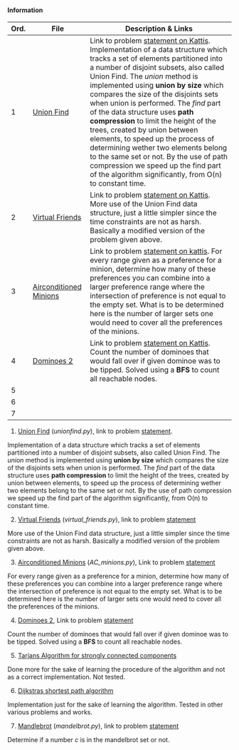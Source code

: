 #### Information
|  Ord. | File | Description & Links  |
|---|---|---|
|  1 | [Union Find](https://github.com/fr3632ho/various/blob/master/src/medium/unionfind.py)  |Link to problem [statement on Kattis](https://open.kattis.com/problems/unionfind). Implementation of a data structure which tracks a set of elements partitioned into a number of disjoint subsets, also called Union Find. The *union* method is implemented using **union by size** which compares the size of the disjoints sets when union is performed. The *find* part of the data structure uses **path compression** to limit the height of the trees, created by union between elements, to speed up the process of determining wether two elements belong to the same set or not. By the use of path compression we speed up the find part of the algorithm significantly, from O(n) to constant time.   |
|  2 | [Virtual Friends](https://github.com/fr3632ho/various/blob/master/src/medium/virtual_friends.py)  |  Link to problem [statement on Kattis](https://open.kattis.com/problems/unionfind). More use of the Union Find data structure, just a little simpler since the time constraints are not as harsh. Basically a modified version of the problem given above.|
|  3 | [Airconditioned Minions](https://github.com/fr3632ho/various/blob/master/src/medium/AC_minions.py)  | Link to problem [statement on kattis](https://open.kattis.com/problems/airconditioned). For every range given as a preference for a minion, determine how many of these preferences you can combine into a larger preference range where the intersection of preference is not equal to the empty set. What is to be determined here is the number of larger sets one would need to cover all the preferences of the minions.  |
|  4 | [Dominoes 2](https://github.com/fr3632ho/various/blob/master/src/medium/dominoes_2.py)  | Link to problem [statement on Kattis](https://open.kattis.com/problems/dominoes2). Count the number of dominoes that would fall over if given dominoe was to be tipped. Solved using a **BFS** to count all reachable nodes.  |
|  5 |   |   |
|  6 |   |   |
|  7 |   |   |


1. [Union Find](https://github.com/fr3632ho/various/blob/master/src/medium/unionfind.py) (*unionfind.py*), link to problem [statement](https://open.kattis.com/problems/unionfind).

Implementation of a data structure which tracks a set of elements partitioned into a number of disjoint subsets, also called Union Find. The *union* method is implemented using **union by size** which compares the size of the disjoints sets when union is performed. The *find* part of the data structure uses **path compression** to limit the height of the trees, created by union between elements, to speed up the process of determining wether two elements belong to the same set or not. By the use of path compression we speed up the find part of the algorithm significantly, from O(n) to constant time.

2. [Virtual Friends](https://github.com/fr3632ho/various/blob/master/src/medium/virtual_friends.py) (*virtual_friends.py*), link to problem [statement](https://open.kattis.com/problems/virtualfriends)

More use of the Union Find data structure, just a little simpler since the time constraints are not as harsh. Basically a modified version of the problem given above.

3. [Airconditioned Minions](https://github.com/fr3632ho/various/blob/master/src/medium/AC_minions.py) (*AC_minions.py*), Link to problem [statement](https://open.kattis.com/problems/airconditioned)

For every range given as a preference for a minion, determine how many of these preferences you can combine into a larger preference range where the intersection of preference is not equal to the empty set. What is to be determined here is the number of larger sets one would need to cover all the preferences of the minions.

4. [Dominoes 2](https://github.com/fr3632ho/various/blob/master/src/medium/dominoes_2.py), Link to problem [statement](https://open.kattis.com/problems/dominoes2)

Count the number of dominoes that would fall over if given dominoe was to be tipped. Solved using a **BFS** to count all reachable nodes.

5. [Tarjans Algorithm for strongly connected components](https://github.com/fr3632ho/various/blob/master/src/medium/tarjan_scc.py)

Done more for the sake of learning the procedure of the algorithm and not as a correct implementation. Not tested.

6. [Dijkstras shortest path algorithm](https://github.com/fr3632ho/various/blob/master/src/medium/dijkstra.py)

Implementation just for the sake of learning the algorithm. Tested in other various problems and works.

7. [Mandlebrot](https://github.com/fr3632ho/various/blob/master/src/medium/mandlebrot.py) (*mandelbrot.py*), link to problem [statement](https://open.kattis.com/problems/mandelbrot)

Determine if a number *c* is in the mandelbrot set or not. 

